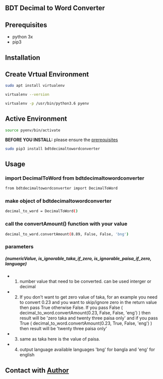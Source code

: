 
## BDT Decimal to Word Converter


## Prerequisites

* python 3x
* pip3

## Installation
## Create Vrtual Environment
```bash
sudo apt install virtualenv
```
```bash
virtualenv --version	
```
```bash
virtualenv -p /usr/bin/python3.6 pyenv
```
## Active Environment
```bash
source pyenv/bin/activate 
```

**BEFORE YOU INSTALL:** please ensure the [prerequisites](#prerequisites)
```bash
sudo pip3 install bdtdecimaltowordconverter 
```

## Usage

### import DecimalToWord from bdtdecimaltowordconverter

```bash
from bdtdecimaltowordconverter import DecimalToWord

```

### make object of bdtdecimaltowordconverter

```bash
decimal_to_word = DecimalToWord()
```
### call the convertAmount() function with your value
```bash
decimal_to_word.convertAmount(8.89, False, False, 'bng')
```

### parameters
##### (numericValue, is_ignorable_taka_if_zero, is_ignorable_paisa_if_zero, language)

* 1. number value that need to be converted. can be used interger or decimal
* 2. If you don't want to get zero value of taka, for an example you need to convert 0.23 and you want to skip/ignore zero in the return value then pass True otherwise False. If you pass False ( decimal_to_word.convertAmount(0.23, False, False, 'eng') ) then result will be 'zero taka and twenty three paisa only' and if you pass True ( decimal_to_word.convertAmount(0.23, True, False, 'eng') ) then result will be 'twenty three paisa only'
* 3. same as taka here is the value of paisa.
* 4. output language available languages
	'bng' for bangla and 'eng' for english


## Contact with [Author](https://www.fb.com/mahfuzcmt)
